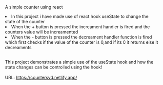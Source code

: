 A simple counter using react
<li>In this project i have made use of react hook useState to change the state of the counter</li>
<li>When the + button is pressed the increament handler is fired and the counters value will be increamented</li>
<li>When the - button is pressed the decreament handler function is fired which first checks if the value of the counter is 0,and if its 0 it
returns else it decreaments </li>
</br>

This project demonstrates a simple use of the useState hook and how the state changes can be controlled using the hook!
</br>
</BR>
URL: https://countersvd.netlify.app/
